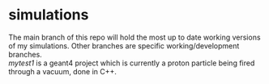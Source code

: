 # simulations
The main branch of this repo will hold the most up to date working versions of my simulations. 
Other branches are specific working/development branches.  
_mytest1_ is a geant4 project which is currently a proton particle being fired through a vacuum, done in C++.  

